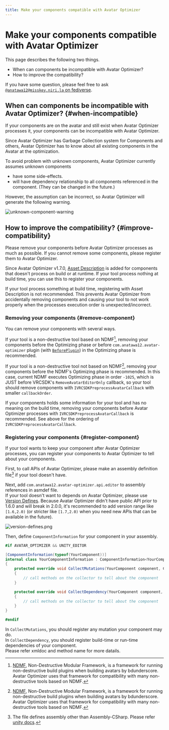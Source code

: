 ```yaml
---
title: Make your components compatible with Avatar Optimizer
---
```


# Make your components compatible with Avatar Optimizer

This page describes the following two things.

- When can components be incompatible with Avatar Optimizer?
- How to improve the compatibility?

If you have some question, please feel free to ask [`@anatawa12@misskey.niri.la` on fediverse][fediverse].

## When can components be incompatible with Avatar Optimizer? {#when-incompatible}

If your components are on the avatar and still exist when Avatar Optimizer processes it,
your components can be incompatible with Avatar Optimizer.

Since Avatar Optimizer has Garbage Collection system for Components and others, Avatar Optimizer has to
know about all existing components in the Avatar at the optimization.

To avoid problem with unknown components, Avatar Optimizer currently assumes unknown components
- have some side-effects.
- will have dependency relationship to all components referenced in the component.
  (They can be changed in the future.)

However, the assumption can be incorrect, so Avatar Optimizer will generate the following warning.

![unknown-component-warning](unknown-component-warning.png)

## How to improve the compatibility? {#improve-compatibility}

Please remove your components before Avatar Optimizer processes as much as possible.
If you cannot remove some components, please register them to Avatar Optimizer.

Since Avatar Optimizer v1.7.0, [Asset Description] is added for components that doesn't process on build or at runtime.
If your tool process nothing at build time, you can use this to register your components.

If your tool process something at build time, registering with Asset Description is not recommended.
This prevents Avatar Optimizer from accidentally removing components and causing your tool to not work properly when the processes execution order is unexpected/incorrect.

[Asset Description]: ../asset-description

### Removing your components {#remove-component}

You can remove your components with several ways.

If your tool is a non-destructive tool based on NDMF[^NDMF], removing your components before the Optimizing phase
or before `com.anatawa12.avatar-optimizer` plugin (with [`BeforePlugin`][ndmf-BeforePlugin])
in the Optimizing phase is recommended.

If your tool is a non-destructive tool not based on NDMF[^NDMF], removing your components before
the NDMF's Optimizing phase is recommended.
In this case, current NDMF executes Optimizing phase in order `-1025`, which is JUST before VRCSDK's `RemoveAvatarEditorOnly`
callback, so your tool should remove components with `IVRCSDKPreprocessAvatarCallback` with smaller `callbackOrder`.

If your components holds some information for your tool and has no meaning on the build time,
removing your components before Avatar Optimizer processes with `IVRCSDKPreprocessAvatarCallback` is recommended.
See above for the ordering of `IVRCSDKPreprocessAvatarCallback`.

### Registering your components {#register-component}

If your tool wants to keep your component after Avatar Optimizer processes,
you can register your components to Avatar Optimizer to tell about your components.

First, to call APIs of Avatar Optimizer, please make an assembly definition file[^asmdef] if your tool doesn't have.

Next, add `com.anatawa12.avatar-optimizer.api.editor` to assembly references in asmdef file.\
If your tool doesn't want to depends on Avatar Optimizer, please use [Version Defines].
Because Avatar Optimizer didn't have public API prior to 1.6.0 and will break in 2.0.0,
it's recommended to add version range like `[1.6,2.0)`
(or stricter like `[1.7,2.0)` when you need new APIs that can be available in the future).

![version-defines.png](version-defines.png)

Then, define `ComponentInformation` for your component in your assembly.

```csharp
#if AVATAR_OPTIMIZER && UNITY_EDITOR

[ComponentInformation(typeof(YourComponent))]
internal class YourComponentInformation : ComponentInformation<YourComponent>
{
    protected override void CollectMutations(YourComponent component, ComponentMutationsCollector collector)
    {
        // call methods on the collector to tell about the component
    }

    protected override void CollectDependency(YourComponent component, ComponentDependencyCollector collector)
    {
        // call methods on the collector to tell about the component
    }
}

#endif
```

In `CollectMutations`, you should register any mutation your component may do.\
In `CollectDependency`, you should register build-time or run-time dependencies of your component.\
Please refer xmldoc and method name for more datails.

[fediverse]: https://misskey.niri.la/@anatawa12
[ndmf-BeforePlugin]: https://ndmf.nadena.dev/api/nadena.dev.ndmf.fluent.Sequence.html#nadena_dev_ndmf_fluent_Sequence_BeforePlugin_System_String_System_String_System_Int32_
[register-component]: #register-component

[^asmdef]: The file defines assembly other than Assembly-CSharp. Please refer [unity docs](https://docs.unity3d.com/2019.4/Documentation/Manual/ScriptCompilationAssemblyDefinitionFiles.html).
[^NDMF]: [NDMF], Non-Destructive Modular Framework, is a framework for running non-destructive build plugins when
building avatars by bdunderscore. Avatar Optimizer uses that framework for compatibility
with many non-destructive tools based on NDMF.

[NDMF]: https://ndmf.nadena.dev/
[modular-avatar]: https://modular-avatar.nadena.dev/
[Version Defines]: https://docs.unity3d.com/2019.4/Documentation/Manual/ScriptCompilationAssemblyDefinitionFiles.html#define-symbols
